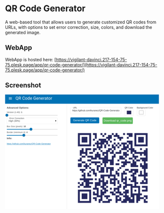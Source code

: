 # QR Code Generator
A web-based tool that allows users to generate customized QR codes from URLs, with options to set error correction, size, colors, and download the generated image.

## WebApp 

WebApp is hosted here: [https://vigilant-davinci.217-154-75-75.plesk.page/app/qr-code-generator/](https://vigilant-davinci.217-154-75-75.plesk.page/app/qr-code-generator/)

## Screenshot

![webapp.png](https://raw.githubusercontent.com/kuranez/QR-Code-Generator/refs/heads/main/screenshot/webapp.png)
